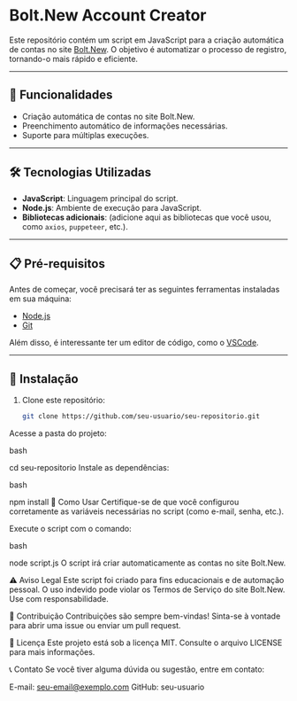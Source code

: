 # Bolt.New Account Creator

Este repositório contém um script em JavaScript para a criação automática de contas no site [Bolt.New](https://bolt.new). O objetivo é automatizar o processo de registro, tornando-o mais rápido e eficiente.

---

## 🚀 Funcionalidades

- Criação automática de contas no site Bolt.New.
- Preenchimento automático de informações necessárias.
- Suporte para múltiplas execuções.

---

## 🛠️ Tecnologias Utilizadas

- **JavaScript**: Linguagem principal do script.
- **Node.js**: Ambiente de execução para JavaScript.
- **Bibliotecas adicionais**: (adicione aqui as bibliotecas que você usou, como `axios`, `puppeteer`, etc.).

---

## 📋 Pré-requisitos

Antes de começar, você precisará ter as seguintes ferramentas instaladas em sua máquina:

- [Node.js](https://nodejs.org/)
- [Git](https://git-scm.com/)

Além disso, é interessante ter um editor de código, como o [VSCode](https://code.visualstudio.com/).

---

## 🔧 Instalação

1. Clone este repositório:

   ```bash
   git clone https://github.com/seu-usuario/seu-repositorio.git
Acesse a pasta do projeto:

bash

cd seu-repositorio
Instale as dependências:

bash

npm install
🚀 Como Usar
Certifique-se de que você configurou corretamente as variáveis necessárias no script (como e-mail, senha, etc.).

Execute o script com o comando:

bash

node script.js
O script irá criar automaticamente as contas no site Bolt.New.

⚠️ Aviso Legal
Este script foi criado para fins educacionais e de automação pessoal. O uso indevido pode violar os Termos de Serviço do site Bolt.New. Use com responsabilidade.

📝 Contribuição
Contribuições são sempre bem-vindas! Sinta-se à vontade para abrir uma issue ou enviar um pull request.

📄 Licença
Este projeto está sob a licença MIT. Consulte o arquivo LICENSE para mais informações.

📞 Contato
Se você tiver alguma dúvida ou sugestão, entre em contato:

E-mail: seu-email@exemplo.com
GitHub: seu-usuario
